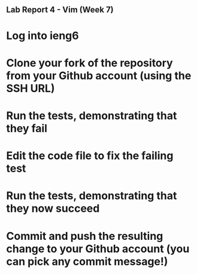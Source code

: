 ## Lab Report 4 - Vim (Week 7)
# Log into ieng6
# Clone your fork of the repository from your Github account (using the SSH URL)
# Run the tests, demonstrating that they fail
# Edit the code file to fix the failing test
# Run the tests, demonstrating that they now succeed
# Commit and push the resulting change to your Github account (you can pick any commit message!)

